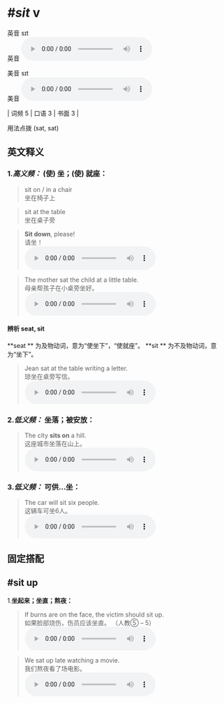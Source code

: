 # ***\#sit*** v
英音 sɪt  
英音
<audio src="./media/sit-B.aac" controls="controls"></audio>

美音 sɪt  
美音
<audio src="./media/sit.aac" controls="controls"></audio>



| 词频 5 | 口语 3 | 书面 3 |  

用法点拨  (sat, sat)

英文释义
---
### 1.*高义频：* **(使) 坐；(使) 就座：**  

 > sit on / in a chair  
 > 坐在椅子上    

 > sit at the table  
 > 坐在桌子旁    

 > **Sit down**, please!  
 > 请坐！    
<audio src="./media/sit-1.aac" controls="controls"></audio>

 > The mother sat the child at a little table.  
 > 母亲帮孩子在小桌旁坐好。    
<audio src="./media/sit-2.aac" controls="controls"></audio>

#### 辨析 seat, sit
  
**seat ** 为及物动词，意为“使坐下”，“使就座”。
**sit ** 为不及物动词，意为“坐下”。
 > Jean sat at the table writing a letter.   
 > 琼坐在桌旁写信。    
<audio src="./media/seat-9.aac" controls="controls"></audio>


### 2.*低义频：* **坐落；被安放：**  

 > The city **sits on** a hill.  
 > 这座城市坐落在山上。    
<audio src="./media/sit-3.aac" controls="controls"></audio>

### 3.*低义频：* **可供...坐：**  

 > The car will sit six people.  
 > 这辆车可坐6人。    
<audio src="./media/sit-4.aac" controls="controls"></audio>


固定搭配
---
## \#sit up
1.**坐起来；坐直；熬夜：**  

 > If burns are on the face, the victim should sit up.   
 > 如果脸部烧伤，伤员应该坐直。  （人教⑤ – 5）  
<audio src="./media/sit-5.aac" controls="controls"></audio>

 > We sat up late watching a movie.   
 > 我们熬夜看了场电影。    
<audio src="./media/sit-6.aac" controls="controls"></audio>


